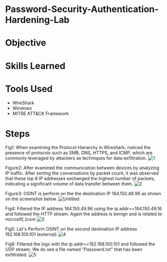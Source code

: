 # Password-Security-Authentication-Hardening-Lab

# Objective

# Skills Learned

# Tools Used
- WireShark
- Windows
- MITRE ATT&CK Framework
# Steps

Fig1: When examining the Protocol Hierarchy in Wireshark, noticed the presence of protocols such as SMB, DNS, HTTPS, and ICMP, which are commonly leveraged by attackers as techniques for data exfiltration.
![1](https://github.com/user-attachments/assets/a158b3cd-0e4c-4d5f-80fb-27fa5538eb2a)

Figure2: After examined the communication between devices by analyzing IP traffic. After sorting the conversations by packet count, it was observed that these top 8 IP addresses exchanged the highest number of packets, indicating a significant volume of data transfer between them. 
![2](https://github.com/user-attachments/assets/05b62723-2c11-4a59-9442-435de4c00330)

Figure3: OSINT is perform on the  the destination IP 184.150.49.96 as shown on the screenshot below.
![Untitled](https://github.com/user-attachments/assets/a7526d68-3224-4dc3-af67-772364d92728)

Fig4: Filtered the IP address 184.150.49.96 using the ip.addr==184.150.49.16 and followed the HTTP stream. Again the address is benign and is related to microsft[.]com
![3](https://github.com/user-attachments/assets/20431e48-1719-4cfe-8300-99380e5bb485)

Fig5: Let's Perform OSINT on the second destination IP address 192.168.100.101 (external)
![4](https://github.com/user-attachments/assets/3414d429-c2f3-4da2-8338-b6f455e67914)

Fig6: Filtered the logs with  the ip.addr==192.168.100.101 and followed the UDP stream. We do see a file named "Passowrd.txt" that has been exfiltrated.
![5](https://github.com/user-attachments/assets/5a8b7d26-0c9b-4b6e-ba08-ca9fb90fcd62)
